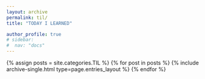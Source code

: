```yaml
---
layout: archive
permalink: til/
title: "TODAY I LEARNED"

author_profile: true
# sidebar:
#  nav: "docs"
---
```


{% assign posts = site.categories.TIL %}
{% for post in posts %}
{% include archive-single.html type=page.entries_layout %}
{% endfor %}
